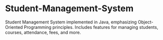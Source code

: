 # Student-Management-System
Student Management System implemented in Java, emphasizing Object-Oriented Programming principles. Includes features for managing students, courses, attendance, fees, and more.
